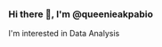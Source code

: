 ### Hi there 👋, I'm @queenieakpabio
I'm interested in Data Analysis

<!--
**queenieakpabio/queenieakpabio** is a ✨ _special_ ✨ repository because its `README.md` (this file) appears on your GitHub profile.

Here are some ideas to get you started:

- 🔭 I’m currently working on Projects for my Porfolio
- 🌱 I’m currently learning SQL & Power BI for Data Analysis
- 👯 I’m looking to collaborate on various projects
- 🤔 I’m looking for help with Python,R,Stata
- 💬 Ask me about Excel
- 📫 How to reach me: akpabioqueen2@gmail.com, https://www.linkedin.com/in/obonganwan-akpabio
- 😄 Pronouns: SHE
- ⚡ Fun fact: I am a Twin
-->

